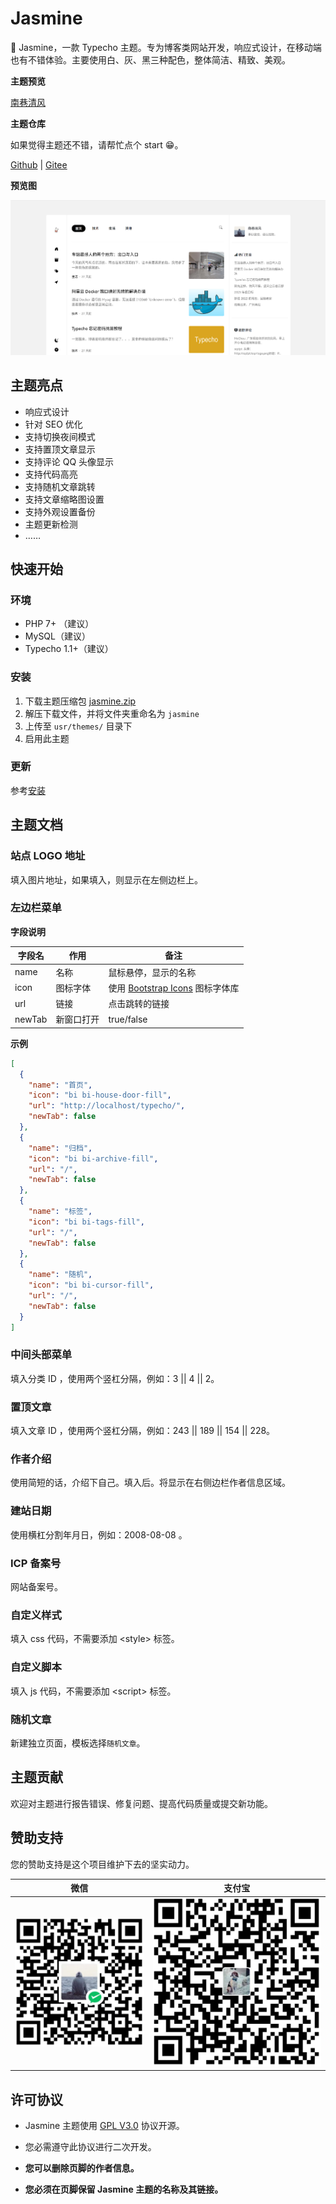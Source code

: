 # Jasmine

🌼 Jasmine，一款 Typecho 主题。专为博客类网站开发，响应式设计，在移动端也有不错体验。主要使用白、灰、黑三种配色，整体简洁、精致、美观。

**主题预览**

[南巷清风](https://www.liaocp.cn/)

**主题仓库**

如果觉得主题还不错，请帮忙点个 start 😁。

[Github](https://github.com/liaocp666/Jasmine)  | [Gitee](https://gitee.com/LiaoChunping/Jasmine)

**预览图**

![主题图片](./docs/theme.png)

## 主题亮点

* 响应式设计
* 针对 SEO 优化
* 支持切换夜间模式
* 支持置顶文章显示
* 支持评论 QQ 头像显示
* 支持代码高亮
* 支持随机文章跳转
* 支持文章缩略图设置
* 支持外观设置备份
* 主题更新检测
* ……


## 快速开始

### 环境

* PHP 7+ （建议）
* MySQL（建议）
* Typecho 1.1+（建议）

### 安装

1. 下载主题压缩包 [jasmine.zip](https://github.com/liaocp666/Jasmine/releases)
2. 解压下载文件，并将文件夹重命名为 `jasmine`
3. 上传至 `usr/themes/` 目录下
4. 启用此主题

### 更新

参考[安装](#安装)

## 主题文档

### 站点 LOGO 地址

填入图片地址，如果填入，则显示在左侧边栏上。

### 左边栏菜单

**字段说明**

| 字段名 | 作用 | 备注                                                          |
|----|----|-------------------------------------------------------------|
| name | 名称 | 鼠标悬停，显示的名称                                                  |
| icon | 图标字体 | 使用 [Bootstrap Icons](https://icons.getbootstrap.com/) 图标字体库 |
| url | 链接 | 点击跳转的链接                                                     |
| newTab | 新窗口打开 | true/false                                                  |

**示例**

```json
[
  {
    "name": "首页",
    "icon": "bi bi-house-door-fill",
    "url": "http://localhost/typecho/",
    "newTab": false
  },
  {
    "name": "归档",
    "icon": "bi bi-archive-fill",
    "url": "/",
    "newTab": false
  },
  {
    "name": "标签",
    "icon": "bi bi-tags-fill",
    "url": "/",
    "newTab": false
  },
  {
    "name": "随机",
    "icon": "bi bi-cursor-fill",
    "url": "/",
    "newTab": false
  }
]
```

### 中间头部菜单

填入分类 ID ，使用两个竖杠分隔，例如：3 || 4 || 2。

### 置顶文章

填入文章 ID ，使用两个竖杠分隔，例如：243 || 189 ||  154 || 228。

### 作者介绍

使用简短的话，介绍下自己。填入后。将显示在右侧边栏作者信息区域。

### 建站日期

使用横杠分割年月日，例如：2008-08-08 。

### ICP 备案号

网站备案号。

### 自定义样式

填入 css 代码，不需要添加 &lt;style&gt; 标签。

### 自定义脚本

填入 js 代码，不需要添加 &lt;script&gt; 标签。

### 随机文章

新建独立页面，模板选择`随机文章`。

## 主题贡献

欢迎对主题进行报告错误、修复问题、提高代码质量或提交新功能。

## 赞助支持

您的赞助支持是这个项目维护下去的坚实动力。

| 微信 | 支付宝                       |
|-----------------|---------------------------|
| ![微信](./docs/wxpay.png) | ![支付宝](./docs/alipay.png) |

## 许可协议

* Jasmine 主题使用 [GPL V3.0](https://github.com/liaocp666/theme-jasmine/blob/main/LICENSE) 协议开源。

* 您必需遵守此协议进行二次开发。

* **您可以删除页脚的作者信息。**

* **您必须在页脚保留 Jasmine 主题的名称及其链接。**
